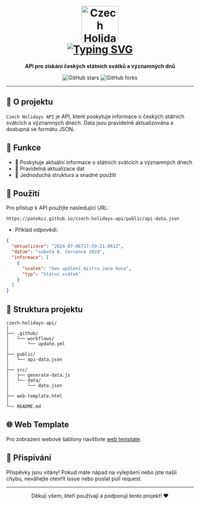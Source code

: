<h1 align="center">
  <br>
  <a href="https://github.com/patekcz"><img src="https://github.com/patekcz/czech-holidays-api/assets/52839023/de47535a-9ad6-42f3-b01f-0e66e14edcf4" height="100" alt="Czech Holidays API"></a>
  <br>
  <a href="https://git.io/typing-svg"><img src="https://readme-typing-svg.demolab.com?font=Fira+Code&duration=2000&pause=1000&random=false&width=160&lines=Czech+Holidays+API" alt="Typing SVG" /></a>
  <br>
</h1>

<p align="center">
  <b>API pro získání českých státních svátků a významných dnů</b>
</p>

<p align="center">
  <img src="https://img.shields.io/github/stars/patekcz/czech-holidays-api?style=social" alt="GitHub stars">
  <img src="https://img.shields.io/github/forks/patekcz/czech-holidays-api?style=social" alt="GitHub forks">
</p>

---

## 🌟 O projektu

`Czech Holidays API` je API, které poskytuje informace o českých státních svátcích a významných dnech. Data jsou pravidelně aktualizována a dostupná ve formátu JSON.

## 🚀 Funkce

- 📅 Poskytuje aktuální informace o státních svátcích a významných dnech
- 🔄 Pravidelná aktualizace dat
- 📂 Jednoduchá struktura a snadné použití

## 🌱 Použití

Pro přístup k API použijte následující URL:

```
https://patekcz.github.io/czech-holidays-api/public/api-data.json
```

- Příklad odpovědi:

```json
{
  "aktualizace": "2024-07-06T17:59:21.061Z",
  "datum": "sobota 6. července 2024",
  "informace": [
    {
      "svatek": "Den upálení mistra Jana Husa",
      "typ": "Státní svátek"
    }
  ]
}
```

## 📂 Struktura projektu

```
czech-holidays-api/
│
├── .github/
│   └── workflows/
│       └── update.yml
│
├── public/
│   └── api-data.json
│
├── src/
│   ├── generate-data.js
│   └── data/
│       └── date.json
│
├── web-template.html
│
└── README.md
```

## 🌐 Web Template

Pro zobrazení webové šablony navštivte [web template](https://patekcz.github.io/czech-holidays-api/web-template).

## 🤝 Přispívání

Příspěvky jsou vítány! Pokud máte nápad na vylepšení nebo jste našli chybu, neváhejte otevřít issue nebo poslat pull request.

---

<p align="center">
  Děkuji všem, kteří používají a podporují tento projekt! ❤️
</p>
